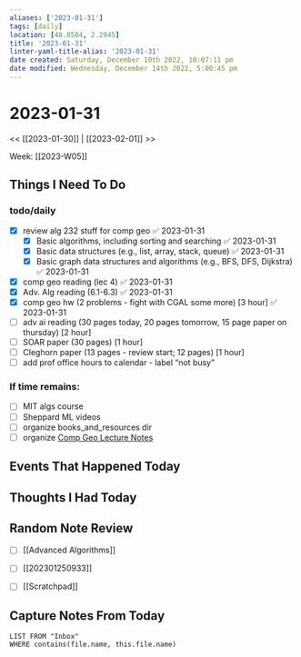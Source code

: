 ```yaml
---
aliases: ['2023-01-31']
tags: [daily]
location: [48.8584, 2.2945]
title: '2023-01-31'
linter-yaml-title-alias: '2023-01-31'
date created: Saturday, December 10th 2022, 10:07:11 pm
date modified: Wednesday, December 14th 2022, 5:00:45 pm
---
```


# 2023-01-31

<< [[2023-01-30]] | [[2023-02-01]] >>

Week: [[2023-W05]]

## Things I Need To Do

### todo/daily
- [x] review alg 232 stuff for comp geo ✅ 2023-01-31
	- [x] Basic algorithms, including sorting and searching ✅ 2023-01-31
	- [x] Basic data structures (e.g., list, array, stack, queue) ✅ 2023-01-31
	- [x] Basic graph data structures and algorithms (e.g., BFS, DFS, Dijkstra) ✅ 2023-01-31
- [x] comp geo reading (lec 4) ✅ 2023-01-31
- [x] Adv. Alg reading (6.1-6.3) ✅ 2023-01-31
- [x] comp geo hw (2 problems - fight with CGAL some more) [3 hour] ✅ 2023-01-31
- [ ] adv ai reading (30 pages today, 20 pages tomorrow, 15 page paper on thursday) [2 hour]
- [ ] SOAR paper (30 pages) [1 hour]
- [ ] Cleghorn paper (13 pages - review start; 12 pages) [1 hour]
- [ ] add prof office hours to calendar - label “not busy”
### If time remains:
- [ ] MIT algs course
- [ ] Sheppard ML videos
- [ ] organize books_and_resources dir
- [ ] organize [Comp Geo Lecture Notes](202301241202.md)

## Events That Happened Today

## Thoughts I Had Today

## Random Note Review


- [ ] [[Advanced Algorithms]]
- [ ] [[202301250933]]
- [ ] [[Scratchpad]]



## Capture Notes From Today

```dataview
LIST FROM "Inbox"
WHERE contains(file.name, this.file.name)
```
